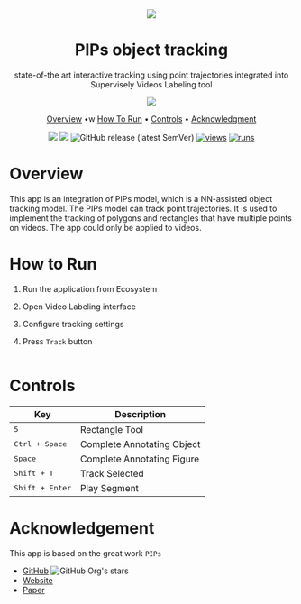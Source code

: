 <div align="center" markdown>
<img src="xxx" />
  
# PIPs object tracking

state-of-the art interactive tracking using point trajectories integrated into Supervisely Videos Labeling tool

<img src='https://particle-video-revisited.github.io/images/fig1.jpg'>

<p align="center">
  <a href="#Overview">Overview</a> •w
  <a href="#How-To-Run">How To Run</a> •
  <a href="#Controls">Controls</a> •
  <a href="#Acknowledgment">Acknowledgment</a>
</p>

[![](https://img.shields.io/badge/supervisely-ecosystem-brightgreen)](https://ecosystem.supervise.ly/apps/supervisely-ecosystem/pips)
[![](https://img.shields.io/badge/slack-chat-green.svg?logo=slack)](https://supervise.ly/slack)
![GitHub release (latest SemVer)](https://img.shields.io/github/v/release/supervisely-ecosystem/pips)
[![views](https://app.supervise.ly/img/badges/views/supervisely-ecosystem/pips)](https://supervise.ly)
[![runs](https://app.supervise.ly/img/badges/runs/supervisely-ecosystem/pips)](https://supervise.ly)


</div>

# Overview

This app is an integration of PIPs model, which is a NN-assisted object tracking model. The PIPs model can track point trajectories. It is used to implement the tracking of polygons and rectangles that have multiple points on videos. The app could only be applied to videos.

# How to Run

1. Run the application from Ecosystem

2. Open Video Labeling interface

3. Configure tracking settings

4. Press `Track` button

<img src="" />

# Controls

| Key                                                           | Description                               |
| ------------------------------------------------------------- | ------------------------------------------|
| <kbd>5</kbd>                                       | Rectangle Tool                |
| <kbd>Ctrl + Space</kbd>                                       | Complete Annotating Object                |
| <kbd>Space</kbd>                                              | Complete Annotating Figure                |
| <kbd>Shift + T</kbd>                                          | Track Selected     |
| <kbd>Shift + Enter</kbd>                                      | Play Segment     |

# Acknowledgement

This app is based on the great work `PIPs` 
- [GitHub](https://github.com/aharley/pips) ![GitHub Org's stars](https://img.shields.io/github/stars/aharley/pips?style=social) 
- [Website](https://particle-video-revisited.github.io/)
- [Paper](https://arxiv.org/abs/2204.04153) 







